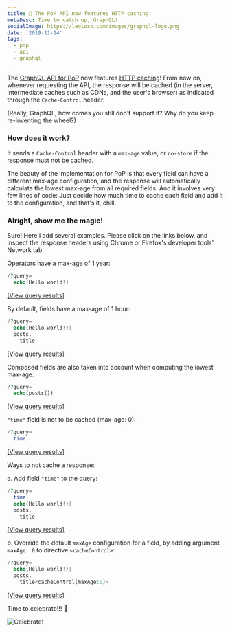 ```yaml
---
title: 💪 The PoP API now features HTTP caching!
metaDesc: Time to catch up, GraphQL!
socialImage: https://leoloso.com/images/graphql-logo.png
date: '2019-11-24'
tags:
  - pop
  - api
  - graphql
---
```


The [GraphQL API for PoP](https://github.com/getpop/api-graphql) now features [HTTP caching](https://github.com/getpop/cache-control)! From now on, whenever requesting the API, the response will be cached (in the server, intermediate caches such as CDNs, and the user's browser) as indicated through the `Cache-Control` header. 

(Really, GraphQL, how comes you still don't support it? Why do you keep re-inventing the wheel?)

### How does it work?

It sends a `Cache-Control` header with a `max-age` value, or `no-store` if the response must not be cached.

The beauty of the implementation for PoP is that every field can have a different max-age configuration, and the response will automatically calculate the lowest max-age from all required fields. And it involves very few lines of code: Just decide how much time to cache each field and add it to the configuration, and that's it, chill.

### Alright, show me the magic!

Sure! Here I add several examples. Please click on the links below, and inspect the response headers using Chrome or Firefox's developer tools' Network tab.

Operators have a max-age of 1 year:

```php
/?query=
  echo(Hello world!)
```

<a href="https://newapi.getpop.org/api/graphql/?query=echo(Hello+world!)">[View query results]</a>

By default, fields have a max-age of 1 hour:

```php
/?query=
  echo(Hello world!)|
  posts.
    title
```

<a href="https://newapi.getpop.org/api/graphql/?query=echo(Hello+world!)|posts.title">[View query results]</a>

Composed fields are also taken into account when computing the lowest max-age:

```php
/?query=
  echo(posts())
```

<a href="https://newapi.getpop.org/api/graphql/?query=echo(posts())">[View query results]</a>

`"time"` field is not to be cached (max-age: 0):

```php
/?query=
  time
```

<a href="https://newapi.getpop.org/api/graphql/?query=time">[View query results]</a>

Ways to not cache a response:

a. Add field `"time"` to the query:

```php
/?query=
  time|
  echo(Hello world!)|
  posts.
    title
```

<a href="https://newapi.getpop.org/api/graphql/?query=time|echo(Hello+world!)|posts.title">[View query results]</a>

b. Override the default `maxAge` configuration for a field, by adding argument `maxAge: 0` to directive `<cacheControl>`:

```php
/?query=
  echo(Hello world!)|
  posts.
    title<cacheControl(maxAge:0)>
```

<a href="https://newapi.getpop.org/api/graphql/?query=echo(Hello+world!)|posts.title<cacheControl(maxAge:0)>">[View query results]</a>

Time to celebrate!!! 🥳

![Celebrate!](/images/celebration-time.jpg)

